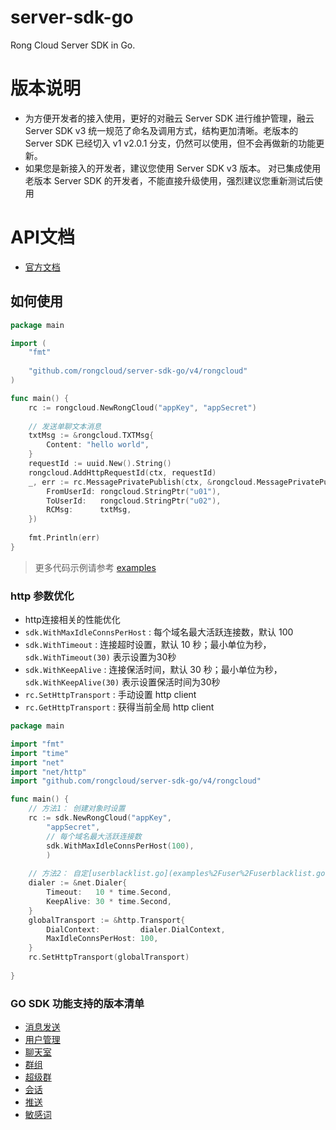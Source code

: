 server-sdk-go
=============

Rong Cloud Server SDK in Go.

# 版本说明

- 为方便开发者的接入使用，更好的对融云 Server SDK 进行维护管理，融云 Server SDK v3 统一规范了命名及调用方式，结构更加清晰。老版本的 Server SDK 已经切入 v1 v2.0.1 分支，仍然可以使用，但不会再做新的功能更新。
- 如果您是新接入的开发者，建议您使用 Server SDK v3 版本。 对已集成使用老版本 Server SDK 的开发者，不能直接升级使用，强烈建议您重新测试后使用

# API文档
- [官方文档](https://doc.rongcloud.cn/imserver/server/v1/overview)

## 如何使用

```go
package main

import (
	"fmt"
    
    "github.com/rongcloud/server-sdk-go/v4/rongcloud"
)

func main() {
	rc := rongcloud.NewRongCloud("appKey", "appSecret")
    
    // 发送单聊文本消息
    txtMsg := &rongcloud.TXTMsg{
        Content: "hello world",
    }
    requestId := uuid.New().String()
    rongcloud.AddHttpRequestId(ctx, requestId)
    _, err := rc.MessagePrivatePublish(ctx, &rongcloud.MessagePrivatePublishRequest{
        FromUserId: rongcloud.StringPtr("u01"),
        ToUserId:   rongcloud.StringPtr("u02"),
        RCMsg:      txtMsg,
    })
	
	fmt.Println(err)
}
```

> 更多代码示例请参考 [examples](./examples) 

### http 参数优化

- http连接相关的性能优化
- `sdk.WithMaxIdleConnsPerHost` : 每个域名最大活跃连接数，默认 100
- `sdk.WithTimeout` : 连接超时设置，默认 10 秒；最小单位为秒， `sdk.WithTimeout(30)` 表示设置为30秒
- `sdk.WithKeepAlive` : 连接保活时间，默认 30 秒；最小单位为秒， `sdk.WithKeepAlive(30)` 表示设置保活时间为30秒
- `rc.SetHttpTransport` : 手动设置 http client
- `rc.GetHttpTransport` : 获得当前全局 http client

```go
package main

import "fmt"
import "time"
import "net"
import "net/http"
import "github.com/rongcloud/server-sdk-go/v4/rongcloud"

func main() {
	// 方法1： 创建对象时设置
	rc := sdk.NewRongCloud("appKey",
		"appSecret",
		// 每个域名最大活跃连接数
		sdk.WithMaxIdleConnsPerHost(100),
		)
	
	// 方法2： 自定[userblacklist.go](examples%2Fuser%2Fuserblacklist.go)义 http client， 调用 set 方法设置
	dialer := &net.Dialer{
        Timeout:   10 * time.Second,
        KeepAlive: 30 * time.Second,
    }
    globalTransport := &http.Transport{
        DialContext:         dialer.DialContext,
        MaxIdleConnsPerHost: 100,
    }
    rc.SetHttpTransport(globalTransport)
	
}
```

### GO SDK 功能支持的版本清单

* [消息发送](./examples/message/README.md)
* [用户管理](./examples/user/README.md)
* [聊天室](./examples/chatroom/README.md)
* [群组](./examples/group/README.md)
* [超级群](./examples/ultragroup/README.md)
* [会话](./examples/conversation/README.md)
* [推送](./examples/push/README.md)
* [敏感词](./examples/sensitive/README.md)